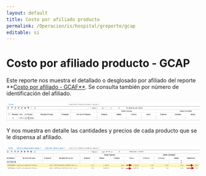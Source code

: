 ```yaml
---
layout: default
title: Costo por afiliado producto
permalink: /Operacion/is/hospital/greporte/gcap
editable: si
---
```


# Costo por afiliado producto - GCAP   

Este reporte nos muestra el detallado o desglosado por afiliado del reporte **[Costo por afiliado - GCAF**](http://docs.oasiscom.com/Operacion/is/hospital/greporte/gcaf).  Se consulta también por número de identificación del afiliado.  

![](gcap.png)  

Y nos muestra en detalle las cantidades y precios de cada producto que se le dispensa al afiliado.  

![](gcap1.png)

